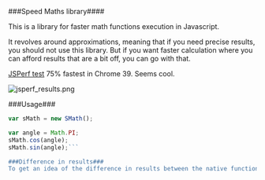 ###Speed Maths library####

This is a library for faster math functions execution in Javascript.

It revolves around approximations, meaning that if you need precise results, you should not use this library. But if you want faster calculation where you can afford results that are a bit off, you can go with that.

[JSPerf test](http://jsperf.com/smath-test) 75% fastest in Chrome 39. Seems cool.

![jsperf_results.png](http://Malharhak.github.io/smath.js/assets/jsperf.png)

###Usage###

``` javascript
var sMath = new SMath();

var angle = Math.PI;
sMath.cos(angle);
sMath.sin(angle);```

###Difference in results###
To get an idea of the difference in results between the native functions and the cached ones, you can run the index page which takes 100 random angles and shows the difference in result value between the native call and cached call